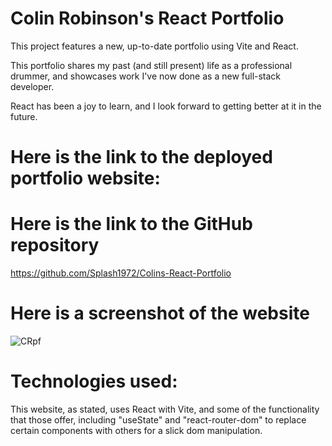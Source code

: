# Colin Robinson's React Portfolio

This project features a new, up-to-date portfolio using Vite and React.

This portfolio shares my past (and still present) life as a professional drummer, and showcases work I've now done as a new full-stack developer.

React has been a joy to learn, and I look forward to getting better at it in the future.

# Here is the link to the deployed portfolio website:



# Here is the link to the GitHub repository

https://github.com/Splash1972/Colins-React-Portfolio

# Here is a screenshot of the website

![CRpf](https://github.com/user-attachments/assets/8fc8a58b-97c9-40f4-bc84-43e8d419f1e4)


# Technologies used:

This website, as stated, uses React with Vite, and some of the functionality that those offer, including "useState" and "react-router-dom" to replace certain components with others for a slick dom manipulation.
